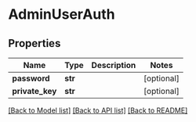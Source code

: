 # AdminUserAuth

## Properties
Name | Type | Description | Notes
------------ | ------------- | ------------- | -------------
**password** | **str** |  | [optional] 
**private_key** | **str** |  | [optional] 

[[Back to Model list]](../README.md#documentation-for-models) [[Back to API list]](../README.md#documentation-for-api-endpoints) [[Back to README]](../README.md)


